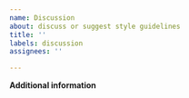 ```yaml
---
name: Discussion
about: discuss or suggest style guidelines
title: ''
labels: discussion
assignees: ''

---
```


<!--
Explain what you'd like to discuss.
This can be a question (e.g. "What
should I do in these cases?"), or an
opinion (e.g. "I think we should
have a guideline to enforce X").
-->

**Additional information**

<!-- Link to anything useful -->
